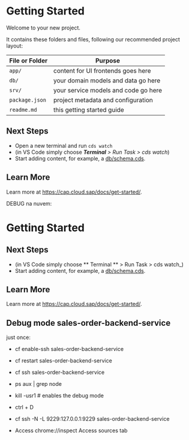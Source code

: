 # Getting Started

Welcome to your new project.

It contains these folders and files, following our recommended project layout:

File or Folder | Purpose
---------|----------
`app/` | content for UI frontends goes here
`db/` | your domain models and data go here
`srv/` | your service models and code go here
`package.json` | project metadata and configuration
`readme.md` | this getting started guide


## Next Steps

- Open a new terminal and run `cds watch`
- (in VS Code simply choose _**Terminal** > Run Task > cds watch_)
- Start adding content, for example, a [db/schema.cds](db/schema.cds).


## Learn More

Learn more at https://cap.cloud.sap/docs/get-started/.


DEBUG na nuvem:

# Getting Started
## Next Steps
- (in VS Code simply choose ** Terminal ** > Run Task > cds watch_)
- Start adding content, for example, a [db/schema.cds](db/schema.cds).

## Learn More

Learn more at https://cap.cloud.sap/docs/get-started/.

## Debug mode sales-order-backend-service

just once:
- cf enable-ssh sales-order-backend-service
- cf restart sales-order-backend-service
  
- cf ssh sales-order-backend-service
- ps aux | grep node
- kill -usr1 <PID> # enables the debug mode
- ctrl + D
- cf ssh -N -L 9229:127.0.0.1:9229 sales-order-backend-service
- Access chrome://inspect
Access sources tab